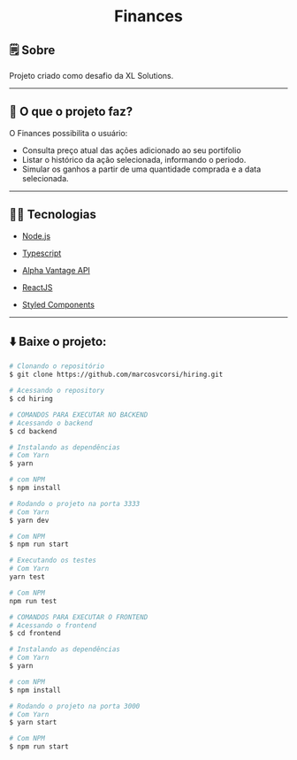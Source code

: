 
<h1 align="center">
  Finances
</h1>

## 🗒️ Sobre

Projeto criado como desafio da XL Solutions.

---

## 🚀️ O que o projeto faz?

O Finances possibilita o usuário:
- Consulta preço atual das ações adicionado ao seu portifolio
- Listar o histórico da ação selecionada, informando o periodo.
- Simular os ganhos a partir de uma quantidade comprada e a data selecionada.

---

## 👨‍💻️ Tecnologias

- [Node.js](https://nodejs.org/en/)

- [Typescript](https://www.typescriptlang.org/)

- [Alpha Vantage API](https://www.alphavantage.co/documentation/)

- [ReactJS](https://reactjs.org/)

- [Styled Components](https://styled-components.com/)

---

## ⬇️ Baixe o projeto:

```bash
# Clonando o repositório
$ git clone https://github.com/marcosvcorsi/hiring.git

# Acessando o repository
$ cd hiring

# COMANDOS PARA EXECUTAR NO BACKEND
# Acessando o backend
$ cd backend

# Instalando as dependências
# Com Yarn
$ yarn

# com NPM
$ npm install

# Rodando o projeto na porta 3333
# Com Yarn
$ yarn dev

# Com NPM
$ npm run start

# Executando os testes
# Com Yarn
yarn test

# Com NPM
npm run test

# COMANDOS PARA EXECUTAR O FRONTEND
# Acessando o frontend
$ cd frontend

# Instalando as dependências
# Com Yarn
$ yarn

# com NPM
$ npm install

# Rodando o projeto na porta 3000
# Com Yarn
$ yarn start

# Com NPM
$ npm run start
```
